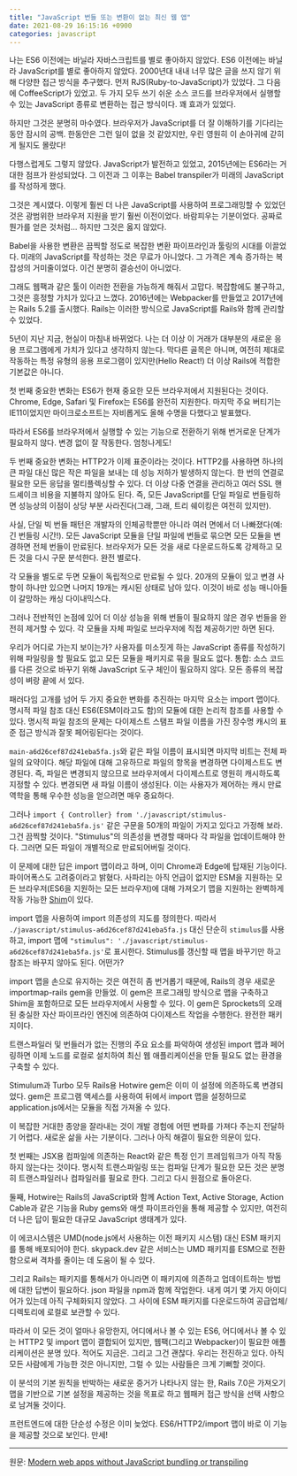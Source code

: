 ```yaml
---
title: "JavaScript 번들 또는 변환이 없는 최신 웹 앱"
date: 2021-08-29 16:15:16 +0900
categories: javascript
---
```


나는 ES6 이전에는 바닐라 자바스크립트를 별로 좋아하지 않았다. ES6 이전에는 바닐라 JavaScript를 별로 좋아하지 않았다. 2000년대 내내 너무 많은 글을 쓰지 않기 위해 다양한 접근 방식을 추구했다. 먼저 RJS(Ruby-to-JavaScript)가 있었다. 그 다음에 CoffeeScript가 있었고. 두 가지 모두 쓰기 쉬운 소스 코드를 브라우저에서 실행할 수 있는 JavaScript 종류로 변환하는 접근 방식이다. 꽤 효과가 있었다.

하지만 그것은 분명히 마수였다. 브라우저가 JavaScript를 더 잘 이해하기를 기다리는 동안 잠시의 공백. 한동안은 그런 일이 없을 것 같았지만, 우린 영원히 이 손아귀에 갇히게 될지도 몰랐다!

다행스럽게도 그렇지 않았다. JavaScript가 발전하고 있었고, 2015년에는 ES6라는 거대한 점프가 완성되었다. 그 이전과 그 이후는 Babel transpiler가 미래의 JavaScript를 작성하게 했다.

그것은 계시였다. 이렇게 훨씬 더 나은 JavaScript를 사용하여 프로그래밍할 수 있었던 것은 광범위한 브라우저 지원을 받기 훨씬 이전이었다. 바람피우는 기분이었다. 공짜로 뭔가를 얻은 것처럼... 하지만 그것은 옳지 않았다.

Babel을 사용한 변환은 끔찍할 정도로 복잡한 변환 파이프라인과 툴링의 시대를 이끌었다. 미래의 JavaScript를 작성하는 것은 무료가 아니었다. 그 가격은 계속 증가하는 복잡성의 거미줄이었다. 이건 분명히 결승선이 아니었다.

그래도 웹팩과 같은 툴이 이러한 전환을 가능하게 해줘서 고맙다. 복잡함에도 불구하고, 그것은 흥정할 가치가 있다고 느꼈다. 2016년에는 Webpacker를 만들었고 2017년에는 Rails 5.2를 출시했다. Rails는 이러한 방식으로 JavaScript를 Rails와 함께 관리할 수 있었다.

5년이 지난 지금, 현실이 마침내 바뀌었다. 나는 더 이상 이 거래가 대부분의 새로운 응용 프로그램에게 가치가 있다고 생각하지 않는다. 막다른 골목은 아니며, 여전히 제대로 작동하는 특정 유형의 응용 프로그램이 있지만(Hello React!) 더 이상 Rails에 적합한 기본값은 아니다.

첫 번째 중요한 변화는 ES6가 현재 중요한 모든 브라우저에서 지원된다는 것이다. Chrome, Edge, Safari 및 Firefox는 ES6를 완전히 지원한다. 마지막 주요 버티기는 IE11이었지만 마이크로소프트는 자비롭게도 올해 수명을 다했다고 발표했다.

따라서 ES6를 브라우저에서 실행할 수 있는 기능으로 전환하기 위해 번거로운 단계가 필요하지 않다. 변경 없이 잘 작동한다. 엄청나게도!

두 번째 중요한 변화는 HTTP2가 이제 표준이라는 것이다. HTTP2를 사용하면 하나의 큰 파일 대신 많은 작은 파일을 보내는 데 성능 저하가 발생하지 않는다. 한 번의 연결로 필요한 모든 응답을 멀티플렉싱할 수 있다. 더 이상 다중 연결을 관리하고 여러 SSL 핸드셰이크 비용을 지불하지 않아도 된다. 즉, 모든 JavaScript를 단일 파일로 번들링하면 성능상의 이점이 상당 부분 사라진다(그래, 그래, 트리 쉐이킹은 여전히 있지만).

사실, 단일 빅 번들 패턴은 개발자의 인체공학뿐만 아니라 여러 면에서 더 나빠졌다(예: 긴 번들링 시간!). 모든 JavaScript 모듈을 단일 파일에 번들로 묶으면 모든 모듈을 변경하면 전체 번들이 만료된다. 브라우저가 모든 것을 새로 다운로드하도록 강제하고 모든 것을 다시 구문 분석한다. 완전 별로다.

각 모듈을 별도로 두면 모듈이 독립적으로 만료될 수 있다. 20개의 모듈이 있고 변경 사항이 하나만 있으면 나머지 19개는 캐시된 상태로 남아 있다. 이것이 바로 성능 매니아들이 갈망하는 캐싱 다이내믹스다.

그러나 전반적인 논점에 있어 더 이상 성능을 위해 번들이 필요하지 않은 경우 번들을 완전히 제거할 수 있다. 각 모듈을 자체 파일로 브라우저에 직접 제공하기만 하면 된다.

우리가 어디로 가는지 보이는가? 사용자를 미소짓게 하는 JavaScript 종류를 작성하기 위해 파일링을 할 필요도 없고 모든 모듈을 패키지로 묶을 필요도 없다. 통합: 소스 코드를 다른 것으로 바꾸기 위해 JavaScript 도구 체인이 필요하지 않다. 모든 종류의 복잡성이 벼랑 끝에 서 있다.

패러다임 고개를 넘어 두 가지 중요한 변화를 추진하는 마지막 요소는 import 맵이다. 명시적 파일 참조 대신 ES6(ESM이라고도 함)의 모듈에 대한 논리적 참조를 사용할 수 있다. 명시적 파일 참조의 문제는 다이제스트 스탬프 파일 이름을 가진 장수명 캐시의 표준 접근 방식과 잘못 페어링된다는 것이다.

`main-a6d26cef87d241eba5fa.js`와 같은 파일 이름이 표시되면 마지막 비트는 전체 파일의 요약이다. 해당 파일에 대해 고유하므로 파일의 항목을 변경하면 다이제스트도 변경된다. 즉, 파일은 변경되지 않으므로 브라우저에서 다이제스트로 영원히 캐시하도록 지정할 수 있다. 변경되면 새 파일 이름이 생성된다. 이는 사용자가 제어하는 캐시 만료 역학을 통해 우수한 성능을 얻으려면 매우 중요하다.

그러나 `import { Controller} from './javascript/stimulus-a6d26cef87d241eba5fa.js'` 같은 구문을 50개의 파일이 가지고 있다고 가정해 보라. 그건 끔찍할 것이다. "Stimulus"의 의존성을 변경할 때마다 각 파일을 업데이트해야 한다. 그러면 모든 파일이 개별적으로 만료되어버릴 것이다.

이 문제에 대한 답은 import 맵이라고 하며, 이미 Chrome과 Edge에 탑재된 기능이다. 파이어폭스도 고려중이라고 밝혔다. 사파리는 아직 언급이 없지만 ESM을 지원하는 모든 브라우저(ES6을 지원하는 모든 브라우저)에 대해 가져오기 맵을 지원하는 완벽하게 작동 가능한 [Shim](https://developer.mozilla.org/en-US/docs/Glossary/Shim)이 있다.

import 맵을 사용하여 import 의존성의 지도를 정의한다. 따라서 `./javascript/stimulus-a6d26cef87d241eba5fa.js` 대신 단순히 `stimulus`를 사용하고, import 맵에 `"stimulus": './javascript/stimulus-a6d26cef87d241eba5fa.js'`로 표시한다. Stimulus를 갱신할 때 맵을 바꾸기만 하고 참조는 바꾸지 않아도 된다. 어떤가?

import 맵을 손으로 유지하는 것은 여전히 좀 번거롭기 때문에, Rails의 경우 새로운 importmap-rails gem을 만들었. 이 gem은 프로그래밍 방식으로 맵을 구축하고 Shim을 포함하므로 모든 브라우저에서 사용할 수 있다. 이 gem은 Sprockets의 오래된 충실한 자산 파이프라인 엔진에 의존하여 다이제스트 작업을 수행한다. 완전한 패키지이다.

트랜스파일러 및 번들러가 없는 진행의 주요 요소를 파악하여 생성된 import 맵과 페어링하면 이제 노드를 로컬로 설치하여 최신 웹 애플리케이션을 만들 필요도 없는 환경을 구축할 수 있다.

Stimulum과 Turbo 모두 Rails용 Hotwire gem은 이미 이 설정에 의존하도록 변경되었다. gem은 프로그램 액세스를 사용하여 뒤에서 import 맵을 설정하므로 application.js에서는 모듈을 직접 가져올 수 있다.

이 복잡한 거대한 종양을 잘라내는 것이 개발 경험에 어떤 변화를 가져다 주는지 전달하기 어렵다. 새로운 삶을 사는 기분이다. 그러나 아직 해결이 필요한 의문이 있다.

첫 번째는 JSX용 컴파일에 의존하는 React와 같은 특정 인기 프레임워크가 아직 작동하지 않는다는 것이다. 명시적 트랜스파일링 또는 컴파일 단계가 필요한 모든 것은 분명히 트랜스파일러나 컴파일러를 필요로 한다. 그리고 다시 원점으로 돌아온다.

둘째, Hotwire는 Rails의 JavaScript와 함께 Action Text, Active Storage, Action Cable과 같은 기능을 Ruby gems와 애셋 파이프라인을 통해 제공할 수 있지만, 여전히 더 나은 답이 필요한 대규모 JavaScript 생태계가 있다.

이 에코시스템은 UMD(node.js에서 사용하는 이전 패키지 시스템) 대신 ESM 패키지를 통해 배포되어야 한다. skypack.dev 같은 서비스는 UMD 패키지를 ESM으로 전환함으로써 격차를 줄이는 데 도움이 될 수 있다.

그리고 Rails는 패키지를 통해서가 아니라면 이 패키지에 의존하고 업데이트하는 방법에 대한 답변이 필요하다. json 파일을 npm과 함께 작업한다. 내게 여기 몇 가지 아이디어가 있는데 아직 구체화되지 않았다. 그 사이에 ESM 패키지를 다운로드하여 공급업체/디렉토리에 로컬로 보관할 수 있다.

따라서 이 모든 것이 얼마나 유망한지, 어디에서나 볼 수 있는 ES6, 어디에서나 볼 수 있는 HTTP2 및 import 맵이 결합되어 있지만, 웹팩(그리고 Webpacker)이 필요한 애플리케이션은 분명 있다. 적어도 지금은. 그리고 그건 괜찮다. 우리는 전진하고 있다. 아직 모든 사람에게 가능한 것은 아니지만, 그럴 수 있는 사람들은 크게 기뻐할 것이다.

이 분석의 기본 원칙을 반박하는 새로운 증거가 나타나지 않는 한, Rails 7.0은 가져오기 맵을 기반으로 기본 설정을 제공하는 것을 목표로 하고 웹패커 접근 방식을 선택 사항으로 남겨둘 것이다.

프런트엔드에 대한 단순성 수정은 이미 늦었다. ES6/HTTP2/import 맵이 바로 이 기능을 제공할 것으로 보인다. 만세!

---

원문: [Modern web apps without JavaScript bundling or transpiling](https://world.hey.com/dhh/modern-web-apps-without-javascript-bundling-or-transpiling-a20f2755)
